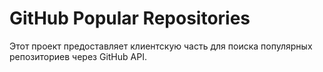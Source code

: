 # GitHub Popular Repositories

Этот проект предоставляет клиентскую часть для поиска популярных репозиториев через GitHub API.